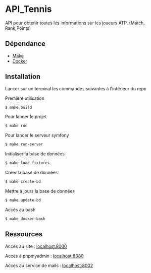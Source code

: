 # API_Tennis
API pour obtenir toutes les informations sur les joueurs ATP. (Match, Rank,Points)

## Dépendance

* [Make](https://stat545.com/make-windows.html)
* [Docker](https://docs.docker.com/get-docker/)

## Installation 

Lancer sur un terminal les commandes suivantes à l'intérieur du repo

Première utilisation
```sh
$ make build 
```

Pour lancer le projet
```sh
$ make run
```

Pour lancer le serveur symfony
```sh
$ make run-server 
```

Initialiser la base de données
```sh
$ make load-fixtures 
```

Créer la base de données
```sh
$ make create-bd
```

Mettre à jours la base de données
```sh
$ make update-bd
```

Accès au bash 
```sh
$ make docker-bash 
```

## Ressources

Accès au site : [localhost:8000](https://localhost:8000)

Accès à phpmyadmin : [localhost:8080](http://localhost:8080)

Accès au service de mails : [localhost:8002](http://localhost:8002)


